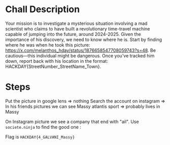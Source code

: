 # Chall Description 

Your mission is to investigate a mysterious situation involving a mad scientist who claims to have built a revolutionary time-travel machine capable of jumping into the future, around 2024-2025. Given the importance of his discovery, we need to know where he is. Start by finding where he was when he took this picture: https://x.com/melanthos_hday/status/1876658547708059743?s=48. Be cautious—this individual might be dangerous. Once you've tracked him down, report back with his location in the format: HACKDAY{StreetNumber_StreetName_Town}.

# Steps

Put the picture in google lens => nothing
Search the account on instagram => In his friends pictures we can see Massy atlantis sport => probably lives in Massy

On Instagram picture we see a company that end with "ail".
Use `societe.ninja` to find the good one :

Flag is `HACKDAY{4_GALVANI_Massy}`
